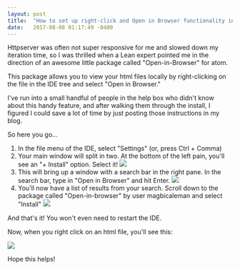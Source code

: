 ```yaml
---
layout: post
title:  "How to set up right-click and Open in Browser functionality in the IDE"
date:   2017-08-08 01:17:49 -0400
---
```



Httpserver was often not super responsive for me and slowed down my iteration time, so I was thrilled when a Lean expert pointed me in the direction of an awesome little package called "Open-in-Browser" for atom.

This package allows you to view your html files locally by right-clicking on the file in the IDE tree and select "Open in Browser."

I've run into a small handful of people in the help box who didn't know about this handy feature, and after walking them through the install, I figured I could save a lot of time by just posting those instructions in my blog. 

So here you go...

1.  In the file menu of the IDE, select "Settings" (or, press Ctrl + Comma)
2.  Your main window will split in two.   At the bottom of the left pain, you'll see an "+ Install" option.  Select it!
![](http://imgur.com/5BpNrN9)
3. This will bring up a window with a search bar in the right pane.  In the search bar, type in "Open in Browser" and hit Enter.
![](http://imgur.com/BaD0Q3i)
4. You'll now have a list of results from your search.  Scroll down to the package called "Open-in-browser" by user magbicaleman and select "Install"
![](http://imgur.com/FlFJMiV)


And that's it!  You won't even need to restart the IDE.

Now, when you right click on an html file, you'll see this:

![](http://imgur.com/M8NJl9x)

Hope this helps!


